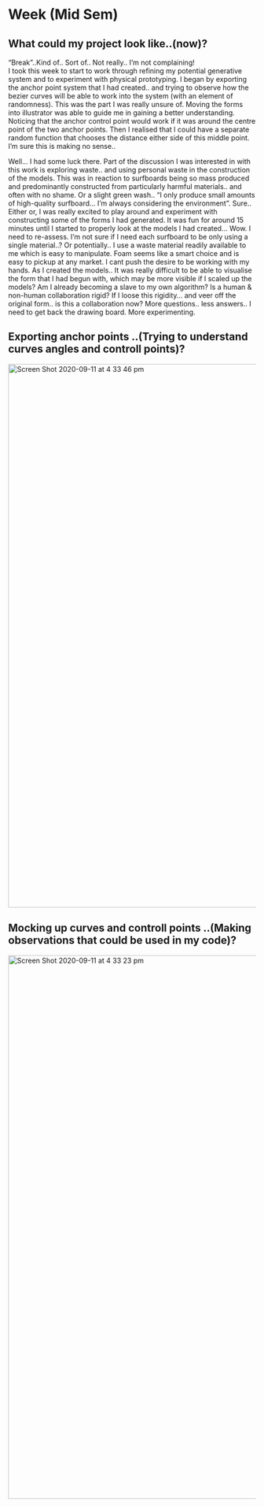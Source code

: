 # Week (Mid Sem)

## What could my project look like..(now)? <br />

“Break”..Kind of.. Sort of.. Not really.. I’m not complaining! <br />
I took this week to start to work through refining my potential generative system and to experiment with physical prototyping. I began by exporting the anchor point system that I had created.. and trying to observe how the bezier curves will be able to work into the system (with an element of randomness). This was the part I was really unsure of. Moving the forms into illustrator was able to guide me in gaining a better understanding. Noticing that the anchor control point would work if it was around the centre point of the two anchor points. Then I realised that I could have a separate random function that chooses the distance either side of this middle point. I’m sure this is making no sense..


Well… I had some luck there. Part of the discussion I was interested in with this work is exploring waste.. and using personal waste in the construction of the models. This was in reaction to surfboards being so mass produced and predominantly constructed from particularly harmful materials.. and often with no shame. Or a slight green wash.. “I only produce small amounts of high-quality surfboard… I’m always considering the environment”. Sure.. Either or, I was really excited to play around and experiment with constructing some of the forms I had generated. It was fun for around 15 minutes until I started to properly look at the models I had created… Wow. I need to re-assess. I’m not sure if I need each surfboard to be only using a single material..? Or potentially.. I use a waste material readily available to me which is easy to manipulate. Foam seems like a smart choice and is easy to pickup at any market. I cant push the desire to be working with my hands. As I created the models.. It was really difficult to be able to visualise the form that I had begun with, which may be more visible if I scaled up the models? Am I already becoming a slave to my own algorithm? Is a human & non-human collaboration rigid? If I loose this rigidity… and veer off the original form.. is this a collaboration now? More questions.. less answers.. I need to get back the drawing board. More experimenting. 



## Exporting anchor points ..(Trying to understand curves angles and controll points)? <br />
<img width="1104" alt="Screen Shot 2020-09-11 at 4 33 46 pm" src="https://user-images.githubusercontent.com/68723193/92875836-c3ecf680-f44c-11ea-9678-86a3f9d464fd.png">

## Mocking up curves and controll points ..(Making observations that could be used in my code)? <br />
<img width="1104" alt="Screen Shot 2020-09-11 at 4 33 23 pm" src="https://user-images.githubusercontent.com/68723193/92875845-c5b6ba00-f44c-11ea-80b4-c2da0163b48e.png">


